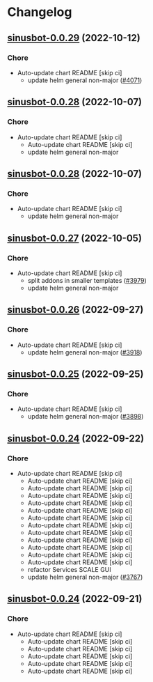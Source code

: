 # Changelog



## [sinusbot-0.0.29](https://github.com/truecharts/charts/compare/sinusbot-0.0.28...sinusbot-0.0.29) (2022-10-12)

### Chore

- Auto-update chart README [skip ci]
  - update helm general non-major ([#4071](https://github.com/truecharts/charts/issues/4071))




## [sinusbot-0.0.28](https://github.com/truecharts/charts/compare/sinusbot-0.0.27...sinusbot-0.0.28) (2022-10-07)

### Chore

- Auto-update chart README [skip ci]
  - Auto-update chart README [skip ci]
  - update helm general non-major




## [sinusbot-0.0.28](https://github.com/truecharts/charts/compare/sinusbot-0.0.27...sinusbot-0.0.28) (2022-10-07)

### Chore

- Auto-update chart README [skip ci]
  - update helm general non-major




## [sinusbot-0.0.27](https://github.com/truecharts/charts/compare/sinusbot-0.0.26...sinusbot-0.0.27) (2022-10-05)

### Chore

- Auto-update chart README [skip ci]
  - split addons in smaller templates ([#3979](https://github.com/truecharts/charts/issues/3979))
  - update helm general non-major




## [sinusbot-0.0.26](https://github.com/truecharts/charts/compare/sinusbot-0.0.25...sinusbot-0.0.26) (2022-09-27)

### Chore

- Auto-update chart README [skip ci]
  - update helm general non-major ([#3918](https://github.com/truecharts/charts/issues/3918))




## [sinusbot-0.0.25](https://github.com/truecharts/charts/compare/sinusbot-0.0.24...sinusbot-0.0.25) (2022-09-25)

### Chore

- Auto-update chart README [skip ci]
  - update helm general non-major ([#3898](https://github.com/truecharts/charts/issues/3898))




## [sinusbot-0.0.24](https://github.com/truecharts/charts/compare/sinusbot-0.0.23...sinusbot-0.0.24) (2022-09-22)

### Chore

- Auto-update chart README [skip ci]
  - Auto-update chart README [skip ci]
  - Auto-update chart README [skip ci]
  - Auto-update chart README [skip ci]
  - Auto-update chart README [skip ci]
  - Auto-update chart README [skip ci]
  - Auto-update chart README [skip ci]
  - Auto-update chart README [skip ci]
  - Auto-update chart README [skip ci]
  - Auto-update chart README [skip ci]
  - Auto-update chart README [skip ci]
  - Auto-update chart README [skip ci]
  - Auto-update chart README [skip ci]
  - refactor Services SCALE GUI
  - update helm general non-major ([#3767](https://github.com/truecharts/charts/issues/3767))




## [sinusbot-0.0.24](https://github.com/truecharts/charts/compare/sinusbot-0.0.23...sinusbot-0.0.24) (2022-09-21)

### Chore

- Auto-update chart README [skip ci]
  - Auto-update chart README [skip ci]
  - Auto-update chart README [skip ci]
  - Auto-update chart README [skip ci]
  - Auto-update chart README [skip ci]
  - Auto-update chart README [skip ci]
